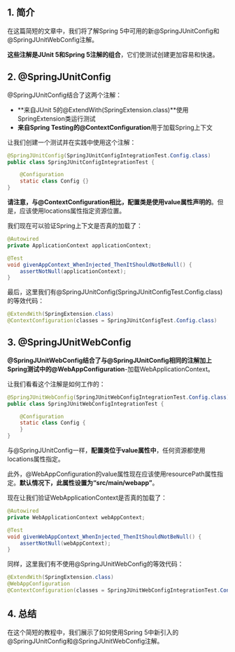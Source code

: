 ## 1. 简介

在这篇简短的文章中，我们将了解Spring 5中可用的新@SpringJUnitConfig和@SpringJUnitWebConfig注解。

**这些注解是JUnit 5和Spring 5注解的组合**，它们使测试创建更加容易和快速。

## 2. @SpringJUnitConfig

@SpringJUnitConfig结合了这两个注解：

- **来自JUnit 5的@ExtendWith(SpringExtension.class)**使用SpringExtension类运行测试
- **来自Spring Testing的@ContextConfiguration**用于加载Spring上下文

让我们创建一个测试并在实践中使用这个注解：

```java
@SpringJUnitConfig(SpringJUnitConfigIntegrationTest.Config.class)
public class SpringJUnitConfigIntegrationTest {

    @Configuration
    static class Config {}
}
```

**请注意，与@ContextConfiguration相比，配置类是使用value属性声明的**。但是，应该使用locations属性指定资源位置。

我们现在可以验证Spring上下文是否真的加载了：

```java
@Autowired
private ApplicationContext applicationContext;

@Test
void givenAppContext_WhenInjected_ThenItShouldNotBeNull() {
    assertNotNull(applicationContext);
}
```

最后，这里我们有@SpringJUnitConfig(SpringJUnitConfigTest.Config.class)的等效代码：

```java
@ExtendWith(SpringExtension.class)
@ContextConfiguration(classes = SpringJUnitConfigTest.Config.class)
```

## 3. @SpringJUnitWebConfig

**@SpringJUnitWebConfig结合了与@SpringJUnitConfig相同的注解加上Spring测试中的@WebAppConfiguration**-加载WebApplicationContext。

让我们看看这个注解是如何工作的：

```java
@SpringJUnitWebConfig(SpringJUnitWebConfigIntegrationTest.Config.class)
public class SpringJUnitWebConfigIntegrationTest {

    @Configuration
    static class Config {
    }
}
```

与@SpringJUnitConfig一样，**配置类位于value属性中**，任何资源都使用locations属性指定。

此外，@WebAppConfiguration的value属性现在应该使用resourcePath属性指定。**默认情况下，此属性设置为“src/main/webapp”**。

现在让我们验证WebApplicationContext是否真的加载了：

```java
@Autowired
private WebApplicationContext webAppContext;

@Test
void givenWebAppContext_WhenInjected_ThenItShouldNotBeNull() {
    assertNotNull(webAppContext);
}
```

同样，这里我们有不使用@SpringJUnitWebConfig的等效代码：

```java
@ExtendWith(SpringExtension.class)
@WebAppConfiguration
@ContextConfiguration(classes = SpringJUnitWebConfigIntegrationTest.Config.class)
```

## 4. 总结

在这个简短的教程中，我们展示了如何使用Spring 5中新引入的@SpringJUnitConfig和@SpringJUnitWebConfig注解。